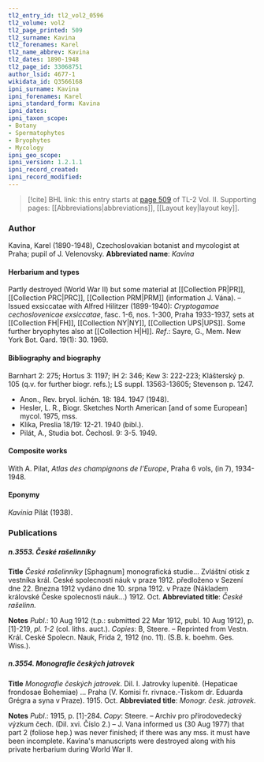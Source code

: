 ```yaml
---
tl2_entry_id: tl2_vol2_0596
tl2_volume: vol2
tl2_page_printed: 509
tl2_surname: Kavina
tl2_forenames: Karel
tl2_name_abbrev: Kavina
tl2_dates: 1890-1948
tl2_page_id: 33068751
author_lsid: 4677-1
wikidata_id: Q3566168
ipni_surname: Kavina
ipni_forenames: Karel
ipni_standard_form: Kavina
ipni_dates: 
ipni_taxon_scope: 
- Botany
- Spermatophytes
- Bryophytes
- Mycology
ipni_geo_scope: 
ipni_version: 1.2.1.1
ipni_record_created: 
ipni_record_modified:
---
```



> [!cite] BHL link: this entry starts at [page 509](https://www.biodiversitylibrary.org/page/33068751) of TL-2 Vol. II.
> Supporting pages: [[Abbreviations|abbreviations]], [[Layout key|layout key]].

### Author

Kavina, Karel (1890-1948), Czechoslovakian botanist and mycologist at Praha; pupil of J. Velenovsky. 
**Abbreviated name**: *Kavina*

#### Herbarium and types

Partly destroyed (World War II) but some material at [[Collection PR|PR]], [[Collection PRC|PRC]], [[Collection PRM|PRM]] (information J. Vána). – Issued exsiccatae with Alfred Hilitzer (1899-1940): *Cryptogamae cechoslovenicae exsiccatae*, fasc. 1-6, nos. 1-300, Praha 1933-1937, sets at [[Collection FH|FH]], [[Collection NY|NY]], [[Collection UPS|UPS]]. Some further bryophytes also at [[Collection H|H]].
*Ref*.: Sayre, G., Mem. New York Bot. Gard. 19(1): 30. 1969.

#### Bibliography and biography

Barnhart 2: 275; Hortus 3: 1197; IH 2: 346; Kew 3: 222-223; Klášterský p. 105 (q.v. for further biogr. refs.); LS suppl. 13563-13605; Stevenson p. 1247.
- Anon., Rev. bryol. lichén. 18: 184. 1947 (1948).
- Hesler, L. R., Biogr. Sketches North American \[and of some European\] mycol. 1975, mss.
- Klika, Preslia 18/19: 12-21. 1940 (bibl.).
- Pilát, A., Studia bot. Čechosl. 9: 3-5. 1949.

#### Composite works

With A. Pilat, *Atlas des champignons de l'Europe*, Praha 6 vols, (in 7), 1934-1948.

#### Eponymy

*Kavinia* Pilát (1938).

### Publications

##### n.3553. České rašelinníky

**Title**
*České rašelinníky* \[Sphagnum\] monografická studie... Zvláštní otisk z vestníka král. Ceské spolecnosti náuk v praze 1912. předloženo v Sezení dne 22. Bnezna 1912 vydáno dne 10. srpna 1912. v Praze (Nákladem královské Česke spolecnosti náuk...) 1912. Oct.
**Abbreviated title**: *České rašelinn.*

**Notes**
*Publ*.: 10 Aug 1912 (t.p.: submitted 22 Mar 1912, publ. 10 Aug 1912), p. \[1\]-219, *pl. 1-2* (col. liths. auct.). *Copies*: B, Steere. – Reprinted from Vestn. Král. Ceské Spolecn. Nauk, Frida 2, 1912 (no. 11). (S.B. k. boehm. Ges. Wiss.).

##### n.3554. Monografie českých jatrovek

**Title**
*Monografie českých jatrovek*. Dil. I. Jatrovky lupenité. (Hepaticae frondosae Bohemiae) ... Praha (V. Komisi fr. rivnace.-Tiskom dr. Eduarda Grégra a syna v Praze). 1915. Oct.
**Abbreviated title**: *Monogr. česk. jatrovek*.

**Notes**
*Publ*.: 1915, p. \[1\]-284. *Copy*: Steere. – Archiv pro přírodovedecký výzkum čech. (Dil. xvi. Číslo 2.) – J. Vana informed us (30 Aug 1977) that part 2 (foliose hep.) was never finished; if there was any mss. it must have been incomplete. Kavina's manuscripts were destroyed along with his private herbarium during World War II.

